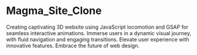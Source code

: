 # Magma_Site_Clone
Creating captivating 3D website using JavaScript locomotion and GSAP for seamless interactive animations. Immerse users in a dynamic visual journey, with fluid navigation and engaging transitions. Elevate user experience with innovative features. Embrace the future of web design.
